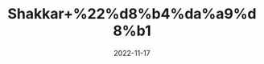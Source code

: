 ---
title: 'Shakkar+%22%d8%b4%da%a9%d8%b1'
date: '2022-11-17' 
metatag: '' 
inventory: '0' 
draft: false 
# meta description 
shortDescripton: 'Aids+weight+loss%e2%80%93+Brown+sugar+has+fewer+calories+than+white+sugar.+...+Acts+as+an+instant+energy+booster%e2%80%93+Brown+sugar+is+a+simple+carbohydrate+that+breaks+down+into+glucose.'
description: 'Food+Product'
longdescription: ''
tags: ''
brand: ''
subCategory: ''
unit: '250 gm-Pk'
sellCount: '0'
featured: True
# product Price
price: '50.0'
# Product Short Description
shortDescription: 'Aids+weight+loss%e2%80%93+Brown+sugar+has+fewer+calories+than+white+sugar.+...+Acts+as+an+instant+energy+booster%e2%80%93+Brown+sugar+is+a+simple+carbohydrate+that+breaks+down+into+glucose.'
productID: 'A0C471CA-6E3B-ED11-996A-005056B3A416'
type: 'products'
category: 'Food+Product' 
thumnailproduct: 'https://eraconnect.blob.core.windows.net/product-images/aminsaddiquidawakhana/dcbac6ee-dfe3-4e1d-b15a-6367d68619a9.webp' 
images:
  - image: 'https://eraconnect.blob.core.windows.net/product-images/aminsaddiquidawakhana/dcbac6ee-dfe3-4e1d-b15a-6367d68619a9.webp'  
Variants:
---